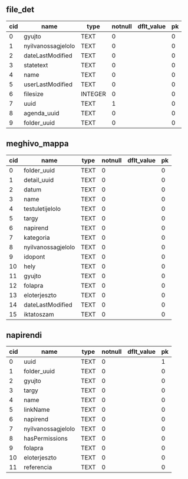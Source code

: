## file_det
| cid | name               | type    | notnull | dflt_value | pk |
|-----|--------------------|---------|---------|------------|----|
| 0   | gyujto            | TEXT    | 0       |            | 0  |
| 1   | nyilvanossagjelolo | TEXT    | 0       |            | 0  |
| 2   | dateLastModified  | TEXT    | 0       |            | 0  |
| 3   | statetext         | TEXT    | 0       |            | 0  |
| 4   | name              | TEXT    | 0       |            | 0  |
| 5   | userLastModified  | TEXT    | 0       |            | 0  |
| 6   | filesize          | INTEGER | 0       |            | 0  |
| 7   | uuid              | TEXT    | 1       |            | 0  |
| 8   | agenda_uuid       | TEXT    | 0       |            | 0  |
| 9   | folder_uuid       | TEXT    | 0       |            | 0  |

## meghivo_mappa
| cid | name               | type | notnull | dflt_value | pk |
|-----|--------------------|------|---------|------------|----|
| 0   | folder_uuid       | TEXT | 0       |            | 0  |
| 1   | detail_uuid       | TEXT | 0       |            | 0  |
| 2   | datum             | TEXT | 0       |            | 0  |
| 3   | name              | TEXT | 0       |            | 0  |
| 4   | testuletijelolo   | TEXT | 0       |            | 0  |
| 5   | targy             | TEXT | 0       |            | 0  |
| 6   | napirend          | TEXT | 0       |            | 0  |
| 7   | kategoria         | TEXT | 0       |            | 0  |
| 8   | nyilvanossagjelolo | TEXT | 0       |            | 0  |
| 9   | idopont           | TEXT | 0       |            | 0  |
| 10  | hely              | TEXT | 0       |            | 0  |
| 11  | gyujto            | TEXT | 0       |            | 0  |
| 12  | folapra           | TEXT | 0       |            | 0  |
| 13  | eloterjeszto      | TEXT | 0       |            | 0  |
| 14  | dateLastModified  | TEXT | 0       |            | 0  |
| 15  | iktatoszam        | TEXT | 0       |            | 0  |

## napirendi
| cid | name               | type | notnull | dflt_value | pk |
|-----|--------------------|------|---------|------------|----|
| 0   | uuid              | TEXT | 0       |            | 1  |
| 1   | folder_uuid       | TEXT | 0       |            | 0  |
| 2   | gyujto            | TEXT | 0       |            | 0  |
| 3   | targy             | TEXT | 0       |            | 0  |
| 4   | name              | TEXT | 0       |            | 0  |
| 5   | linkName          | TEXT | 0       |            | 0  |
| 6   | napirend          | TEXT | 0       |            | 0  |
| 7   | nyilvanossagjelolo | TEXT | 0       |            | 0  |
| 8   | hasPermissions    | TEXT | 0       |            | 0  |
| 9   | folapra           | TEXT | 0       |            | 0  |
| 10  | eloterjeszto      | TEXT | 0       |            | 0  |
| 11  | referencia        | TEXT | 0       |            | 0  |

